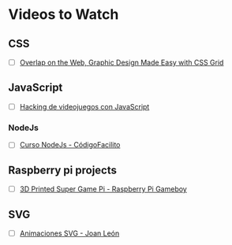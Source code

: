 # Videos to Watch

## CSS

- [ ] [Overlap on the Web, Graphic Design Made Easy with CSS Grid](https://www.youtube.com/watch?v=EashgVqboWo)

## JavaScript

- [ ] [Hacking de videojuegos con JavaScript](https://www.youtube.com/watch?v=XJJS1HrV2_Y&feature=youtu.be)

### NodeJs

- [ ] [Curso NodeJs - CódigoFacilito](https://www.youtube.com/watch?v=fLZ3L9MIXAQ&index=1&list=PLpOqH6AE0tNjx0SzNvlsP9-JGJ0zmuFnS)


## Raspberry pi projects

- [ ] [3D Printed Super Game Pi - Raspberry Pi Gameboy](https://www.youtube.com/watch?v=f_zp42fQ-dQ) 

## SVG

- [ ] [Animaciones SVG - Joan León](https://www.youtube.com/watch?v=Xq_x6uQ-jtw&feature=youtu.be)